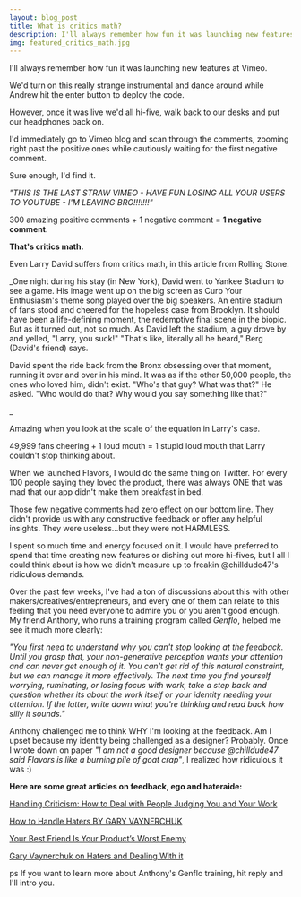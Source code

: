```yaml
---
layout: blog_post
title: What is critics math? 
description: I'll always remember how fun it was launching new features at Vimeo.
img: featured_critics_math.jpg
---
```


I'll always remember how fun it was launching new features at Vimeo.

We'd turn on this really strange instrumental and dance around while Andrew hit the enter button to deploy the code.

However, once it was live we'd all hi-five, walk back to our desks and put our headphones back on.

I'd immediately go to Vimeo blog and scan through the comments, zooming right past the positive ones while cautiously waiting for the first negative comment.

Sure enough, I'd find it.

_"THIS IS THE LAST STRAW VIMEO - HAVE FUN LOSING ALL YOUR USERS TO YOUTUBE - I'M LEAVING BRO!!!!!!!"_

300 amazing positive comments + 1 negative comment = **1 negative comment**.

**That's critics math.**

Even Larry David suffers from critics math, in this article from Rolling Stone.

_One night during his stay (in New York), David went to Yankee Stadium to see a game. His image went up on the big screen as Curb Your Enthusiasm's theme song played over the big speakers. An entire stadium of fans stood and cheered for the hopeless case from Brooklyn. It should have been a life-defining moment, the redemptive final scene in the biopic. But as it turned out, not so much. As David left the stadium, a guy drove by and yelled, "Larry, you suck!" "That's like, literally all he heard," Berg (David's friend) says.

David spent the ride back from the Bronx obsessing over that moment, running it over and over in his mind. It was as if the other 50,000 people, the ones who loved him, didn't exist. "Who's that guy? What was that?" He asked. "Who would do that? Why would you say something like that?"

_

Amazing when you look at the scale of the equation in Larry's case. 

49,999 fans cheering + 1 loud mouth = 1 stupid loud mouth that Larry couldn't stop thinking about.

When we launched Flavors, I would do the same thing on Twitter. For every 100 people saying they loved the product, there was always ONE that was mad that our app didn't make them breakfast in bed.

Those few negative comments had zero effect on our bottom line. They didn't provide us with any constructive feedback or offer any helpful insights. They were useless...but they were not HARMLESS.

I spent so much time and energy focused on it. I would have preferred to spend that time creating new features or dishing out more hi-fives, but I all I could think about is how we didn't measure up to freakin @chilldude47's ridiculous demands.

Over the past few weeks, I've had a ton of discussions about this with other makers/creatives/entrepreneurs, and every one of them can relate to this feeling that you need everyone to admire you or you aren't good enough. My friend Anthony, who runs a training program called _Genflo_, helped me see it much more clearly:

_"You first need to understand why you can't stop looking at the feedback. Until you grasp that, your non-generative perception wants your attention and can never get enough of it. You can't get rid of this natural constraint, but we can manage it more effectively. The next time you find yourself worrying, ruminating, or losing focus with work, take a step back and question whether its about the work itself or your identity needing your attention. If the latter, write down what you're thinking and read back how silly it sounds."_

Anthony challenged me to think WHY I'm looking at the feedback. Am I upset because my identity being challenged as a designer? Probably. Once I wrote down on paper _"I am not a good designer because @chilldude47 said Flavors is like a burning pile of goat crap"_, I realized how ridiculous it was :)

**Here are some great articles on feedback, ego and hateraide:**

[Handling Criticism: How to Deal with People Judging You and Your Work](http://blog.bufferapp.com/haters-and-critics-how-to-deal-with-people-judging-you-and-your-work)

[How to Handle Haters BY GARY VAYNERCHUK](http://www.inc.com/magazine/201311/gary-vaynerchuk/how-to-handle-haters.html)

[Your Best Friend Is Your Product’s Worst Enemy](http://500.co/2011/02/02/your-best-friend-is-your-products-worst-enemy/)

[Gary Vaynerchuk on Haters and Dealing With it](http://internetbusinessacademy.in/gary-vaynerchuk-on-haters-and-dealing-with-it)

ps If you want to learn more about Anthony's Genflo training, hit reply and I'll intro you.